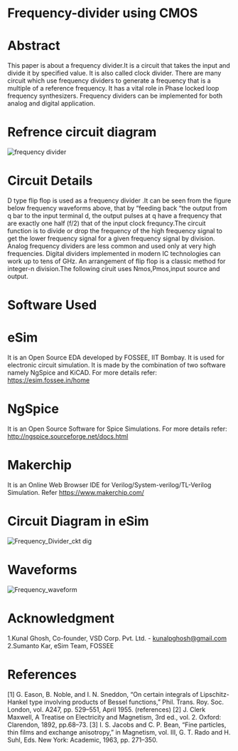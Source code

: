 # Frequency-divider using CMOS
# Abstract
This paper is about a frequency divider.It is a circuit that takes the
input and divide it by specified value. It is also called clock
divider. There are many circuit which use frequency dividers
to generate a frequency that is a multiple of a reference
frequency. It has a vital role in Phase locked loop frequency
synthesizers. Frequency dividers can be implemented for both
analog and digital application.

# Refrence circuit diagram
![frequency divider](https://user-images.githubusercontent.com/101287326/157681447-26b43955-8ac3-4b64-8968-b2f53a86d8d6.png)


# Circuit Details
D type flip flop is used as a frequency divider .It can be seen
from the figure below frequency waveforms above, that by “feeding
back “the output from q bar to the input terminal d, the
output pulses at q have a frequency that are exactly one half
(f/2) that of the input clock frequncy.The circuit function is
to divide or drop the frequency of the high frequency signal
to get the lower frequency signal for a given frequency signal
by division. Analog frequency dividers are less common and
used only at very high frequencies. Digital dividers
implemented in modern IC technologies can work up to tens
of GHz. An arrangement of flip flop is a classic method for
integer-n division.The following ciruit uses Nmos,Pmos,input source and output. 


# Software Used
 # eSim
 It is an Open Source EDA developed by FOSSEE, IIT Bombay.
 It is used for electronic circuit simulation. 
 It is made by the combination of two software namely NgSpice and KiCAD.
For more details refer:
https://esim.fossee.in/home
 # NgSpice   
 It is an Open Source Software for Spice Simulations. For more details refer:
http://ngspice.sourceforge.net/docs.html
 # Makerchip   
 It is an Online Web Browser IDE for Verilog/System-verilog/TL-Verilog Simulation. Refer
https://www.makerchip.com/
# Circuit Diagram in eSim
![Frequency_Divider_ckt dig](https://user-images.githubusercontent.com/101287326/157680952-530ad376-d1cd-4eef-b446-6632ea4fa125.png)
# Waveforms
![Frequency_waveform](https://user-images.githubusercontent.com/101287326/157679753-eea74be3-b4c0-4611-831f-0eab1bdeb408.png)
# Acknowledgment
1.Kunal Ghosh, Co-founder, VSD Corp. Pvt. Ltd. - kunalpghosh@gmail.com
2.Sumanto Kar, eSim Team, FOSSEE
  # References
  [1] G. Eason, B. Noble, and I. N. Sneddon, “On certain integrals of
Lipschitz-Hankel type involving products of Bessel functions,” Phil.
Trans. Roy. Soc. London, vol. A247, pp. 529–551, April 1955.
(references)
[2] J. Clerk Maxwell, A Treatise on Electricity and Magnetism, 3rd ed.,
vol. 2. Oxford: Clarendon, 1892, pp.68–73.
[3] I. S. Jacobs and C. P. Bean, “Fine particles, thin films and exchange
anisotropy,” in Magnetism, vol. III, G. T. Rado and H. Suhl, Eds.
New York: Academic, 1963, pp. 271–350.
 

   
